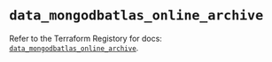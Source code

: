 # `data_mongodbatlas_online_archive`

Refer to the Terraform Registory for docs: [`data_mongodbatlas_online_archive`](https://www.terraform.io/docs/providers/mongodbatlas/d/online_archive).
